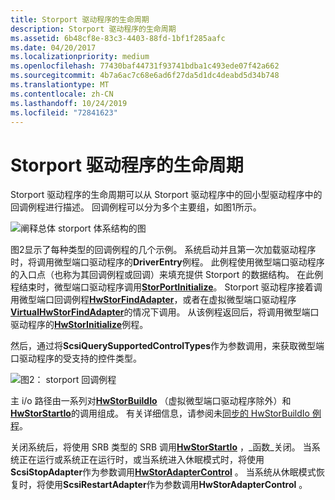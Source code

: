 ```yaml
---
title: Storport 驱动程序的生命周期
description: Storport 驱动程序的生命周期
ms.assetid: 6b48cf8e-83c3-4403-88fd-1bf1f285aafc
ms.date: 04/20/2017
ms.localizationpriority: medium
ms.openlocfilehash: 77430baf44731f93741bdba1c493ede07f42a662
ms.sourcegitcommit: 4b7a6ac7c68e6ad6f27da5d1dc4deabd5d34b748
ms.translationtype: MT
ms.contentlocale: zh-CN
ms.lasthandoff: 10/24/2019
ms.locfileid: "72841623"
---
```

# <a name="life-cycle-of-a-storport-driver"></a>Storport 驱动程序的生命周期


Storport 驱动程序的生命周期可以从 Storport 驱动程序中的回小型驱动程序中的回调例程进行描述。 回调例程可以分为多个主要组，如图1所示。

![阐释总体 storport 体系结构的图](images/storport-1.png)

图2显示了每种类型的回调例程的几个示例。 系统启动并且第一次加载驱动程序时，将调用微型端口驱动程序的**DriverEntry**例程。 此例程使用微型端口驱动程序的入口点（也称为其回调例程或回调）来填充提供 Storport 的数据结构。 在此例程结束时，微型端口驱动程序调用[**StorPortInitialize**](https://docs.microsoft.com/windows-hardware/drivers/ddi/storport/nf-storport-storportinitialize)。 Storport 驱动程序接着调用微型端口回调例程[**HwStorFindAdapter**](https://docs.microsoft.com/windows-hardware/drivers/ddi/storport/nc-storport-hw_find_adapter)，或者在虚拟微型端口驱动程序[**VirtualHwStorFindAdapter**](https://docs.microsoft.com/windows-hardware/drivers/ddi/storport/nc-storport-virtual_hw_find_adapter)的情况下调用。 从该例程返回后，将调用微型端口驱动程序的[**HwStorInitialize**](https://docs.microsoft.com/windows-hardware/drivers/ddi/storport/nc-storport-hw_initialize)例程。

然后，通过将**ScsiQuerySupportedControlTypes**作为参数调用，来获取微型端口[](https://docs.microsoft.com/windows-hardware/drivers/ddi/storport/nc-storport-hw_adapter_control)驱动程序的受支持的控件类型。

![图2： storport 回调例程](images/storport-2.png)

主 i/o 路径由一系列对[**HwStorBuildIo**](https://docs.microsoft.com/windows-hardware/drivers/ddi/storport/nc-storport-hw_buildio) （虚拟微型端口驱动程序除外）和[**HwStorStartIo**](https://docs.microsoft.com/windows-hardware/drivers/ddi/storport/nc-storport-hw_startio)的调用组成。 有关详细信息，请参阅未[同步的 HwStorBuildIo 例程](unsynchronized-hwstorbuildio-routine.md)。

关闭系统后，将使用 SRB 类型的 SRB 调用[**HwStorStartIo**](https://docs.microsoft.com/windows-hardware/drivers/ddi/storport/nc-storport-hw_startio) ，\_函数\_关闭。 当系统正在运行或系统正在运行时，或当系统进入休眠模式时，将使用**ScsiStopAdapter**作为参数调用[**HwStorAdapterControl**](https://docs.microsoft.com/windows-hardware/drivers/ddi/storport/nc-storport-hw_adapter_control) 。 当系统从休眠模式恢复时，将使用**ScsiRestartAdapter**作为参数调用**HwStorAdapterControl** 。

 

 




